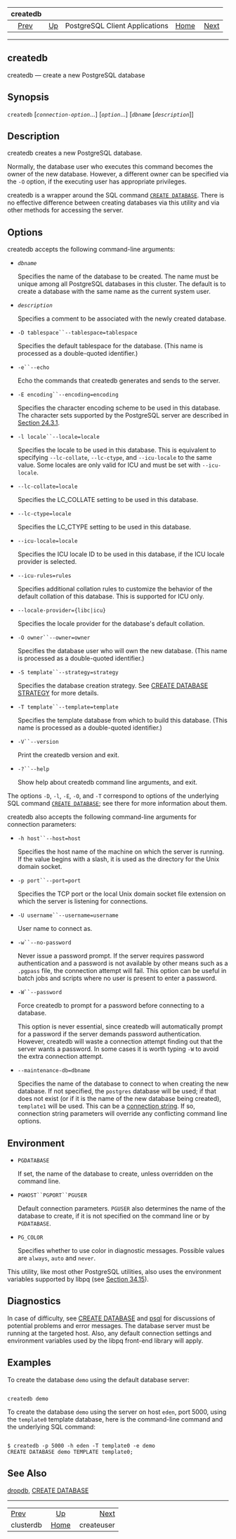 <!--?xml version="1.0" encoding="UTF-8" standalone="no"?-->

|                 createdb                |                                                              |                                |                                                       |                                           |
| :-------------------------------------: | :----------------------------------------------------------- | :----------------------------: | ----------------------------------------------------: | ----------------------------------------: |
| [Prev](app-clusterdb.html "clusterdb")  | [Up](reference-client.html "PostgreSQL Client Applications") | PostgreSQL Client Applications | [Home](index.html "PostgreSQL 17devel Documentation") |  [Next](app-createuser.html "createuser") |

***

## createdb

createdb — create a new PostgreSQL database

## Synopsis

`createdb` \[*`connection-option`*...] \[*`option`*...] \[*`dbname`* \[*`description`*]]

## Description

createdb creates a new PostgreSQL database.

Normally, the database user who executes this command becomes the owner of the new database. However, a different owner can be specified via the `-O` option, if the executing user has appropriate privileges.

createdb is a wrapper around the SQL command [`CREATE DATABASE`](sql-createdatabase.html "CREATE DATABASE"). There is no effective difference between creating databases via this utility and via other methods for accessing the server.

## Options

createdb accepts the following command-line arguments:

* *`dbname`*

    Specifies the name of the database to be created. The name must be unique among all PostgreSQL databases in this cluster. The default is to create a database with the same name as the current system user.

* *`description`*

    Specifies a comment to be associated with the newly created database.

* `-D tablespace``--tablespace=tablespace`

    Specifies the default tablespace for the database. (This name is processed as a double-quoted identifier.)

* `-e``--echo`

    Echo the commands that createdb generates and sends to the server.

* `-E encoding``--encoding=encoding`

    Specifies the character encoding scheme to be used in this database. The character sets supported by the PostgreSQL server are described in [Section 24.3.1](multibyte.html#MULTIBYTE-CHARSET-SUPPORTED "24.3.1. Supported Character Sets").

* `-l locale``--locale=locale`

    Specifies the locale to be used in this database. This is equivalent to specifying `--lc-collate`, `--lc-ctype`, and `--icu-locale` to the same value. Some locales are only valid for ICU and must be set with `--icu-locale`.

* `--lc-collate=locale`

    Specifies the LC\_COLLATE setting to be used in this database.

* `--lc-ctype=locale`

    Specifies the LC\_CTYPE setting to be used in this database.

* `--icu-locale=locale`

    Specifies the ICU locale ID to be used in this database, if the ICU locale provider is selected.

* `--icu-rules=rules`

    Specifies additional collation rules to customize the behavior of the default collation of this database. This is supported for ICU only.

* `--locale-provider={libc|icu}`

    Specifies the locale provider for the database's default collation.

* `-O owner``--owner=owner`

    Specifies the database user who will own the new database. (This name is processed as a double-quoted identifier.)

* `-S template``--strategy=strategy`

    Specifies the database creation strategy. See [CREATE DATABASE STRATEGY](sql-createdatabase.html#CREATE-DATABASE-STRATEGY) for more details.

* `-T template``--template=template`

    Specifies the template database from which to build this database. (This name is processed as a double-quoted identifier.)

* `-V``--version`

    Print the createdb version and exit.

* `-?``--help`

    Show help about createdb command line arguments, and exit.

The options `-D`, `-l`, `-E`, `-O`, and `-T` correspond to options of the underlying SQL command [`CREATE DATABASE`](sql-createdatabase.html "CREATE DATABASE"); see there for more information about them.

createdb also accepts the following command-line arguments for connection parameters:

* `-h host``--host=host`

    Specifies the host name of the machine on which the server is running. If the value begins with a slash, it is used as the directory for the Unix domain socket.

* `-p port``--port=port`

    Specifies the TCP port or the local Unix domain socket file extension on which the server is listening for connections.

* `-U username``--username=username`

    User name to connect as.

* `-w``--no-password`

    Never issue a password prompt. If the server requires password authentication and a password is not available by other means such as a `.pgpass` file, the connection attempt will fail. This option can be useful in batch jobs and scripts where no user is present to enter a password.

* `-W``--password`

    Force createdb to prompt for a password before connecting to a database.

    This option is never essential, since createdb will automatically prompt for a password if the server demands password authentication. However, createdb will waste a connection attempt finding out that the server wants a password. In some cases it is worth typing `-W` to avoid the extra connection attempt.

* `--maintenance-db=dbname`

    Specifies the name of the database to connect to when creating the new database. If not specified, the `postgres` database will be used; if that does not exist (or if it is the name of the new database being created), `template1` will be used. This can be a [connection string](libpq-connect.html#LIBPQ-CONNSTRING "34.1.1. Connection Strings"). If so, connection string parameters will override any conflicting command line options.

## Environment

* `PGDATABASE`

    If set, the name of the database to create, unless overridden on the command line.

* `PGHOST``PGPORT``PGUSER`

    Default connection parameters. `PGUSER` also determines the name of the database to create, if it is not specified on the command line or by `PGDATABASE`.

* `PG_COLOR`

    Specifies whether to use color in diagnostic messages. Possible values are `always`, `auto` and `never`.

This utility, like most other PostgreSQL utilities, also uses the environment variables supported by libpq (see [Section 34.15](libpq-envars.html "34.15. Environment Variables")).

## Diagnostics

In case of difficulty, see [CREATE DATABASE](sql-createdatabase.html "CREATE DATABASE") and [psql](app-psql.html "psql") for discussions of potential problems and error messages. The database server must be running at the targeted host. Also, any default connection settings and environment variables used by the libpq front-end library will apply.

## Examples

To create the database `demo` using the default database server:

```

createdb demo
```

To create the database `demo` using the server on host `eden`, port 5000, using the `template0` template database, here is the command-line command and the underlying SQL command:

```

$ createdb -p 5000 -h eden -T template0 -e demo
CREATE DATABASE demo TEMPLATE template0;
```

## See Also

[dropdb](app-dropdb.html "dropdb"), [CREATE DATABASE](sql-createdatabase.html "CREATE DATABASE")

***

|                                         |                                                              |                                           |
| :-------------------------------------- | :----------------------------------------------------------: | ----------------------------------------: |
| [Prev](app-clusterdb.html "clusterdb")  | [Up](reference-client.html "PostgreSQL Client Applications") |  [Next](app-createuser.html "createuser") |
| clusterdb                               |     [Home](index.html "PostgreSQL 17devel Documentation")    |                                createuser |
